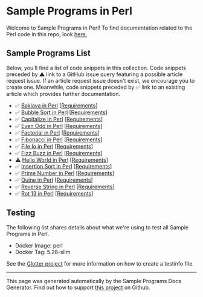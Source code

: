 # Sample Programs in Perl

Welcome to Sample Programs in Perl! To find documentation related to the Perl code in this repo, look [here.](https://sample-programs.therenegadecoder.com/languages/perl)

## Sample Programs List

Below, you'll find a list of code snippets in this collection. Code snippets preceded by :warning: link to a GitHub issue query featuring a possible article request issue. If an article request issue doesn't exist, we encourage you to create one. Meanwhile, code snippets preceded by :white_check_mark: link to an existing article which provides further documentation.

- :white_check_mark: [Baklava in Perl](https://sample-programs.therenegadecoder.com/projects/baklava/perl) [[Requirements](https://sample-programs.therenegadecoder.com/projects/baklava)]
- :white_check_mark: [Bubble Sort in Perl](https://sample-programs.therenegadecoder.com/projects/bubble-sort/perl) [[Requirements](https://sample-programs.therenegadecoder.com/projects/bubble-sort)]
- :white_check_mark: [Capitalize in Perl](https://sample-programs.therenegadecoder.com/projects/capitalize/perl) [[Requirements](https://sample-programs.therenegadecoder.com/projects/capitalize)]
- :white_check_mark: [Even Odd in Perl](https://sample-programs.therenegadecoder.com/projects/even-odd/perl) [[Requirements](https://sample-programs.therenegadecoder.com/projects/even-odd)]
- :white_check_mark: [Factorial in Perl](https://sample-programs.therenegadecoder.com/projects/factorial/perl) [[Requirements](https://sample-programs.therenegadecoder.com/projects/factorial)]
- :white_check_mark: [Fibonacci in Perl](https://sample-programs.therenegadecoder.com/projects/fibonacci/perl) [[Requirements](https://sample-programs.therenegadecoder.com/projects/fibonacci)]
- :white_check_mark: [File Io in Perl](https://sample-programs.therenegadecoder.com/projects/file-io/perl) [[Requirements](https://sample-programs.therenegadecoder.com/projects/file-io)]
- :white_check_mark: [Fizz Buzz in Perl](https://sample-programs.therenegadecoder.com/projects/fizz-buzz/perl) [[Requirements](https://sample-programs.therenegadecoder.com/projects/fizz-buzz)]
- :warning: [Hello World in Perl](https://sample-programs.therenegadecoder.com/projects/hello-world/perl) [[Requirements](https://sample-programs.therenegadecoder.com/projects/hello-world)]
- :white_check_mark: [Insertion Sort in Perl](https://sample-programs.therenegadecoder.com/projects/insertion-sort/perl) [[Requirements](https://sample-programs.therenegadecoder.com/projects/insertion-sort)]
- :white_check_mark: [Prime Number in Perl](https://sample-programs.therenegadecoder.com/projects/prime-number/perl) [[Requirements](https://sample-programs.therenegadecoder.com/projects/prime-number)]
- :white_check_mark: [Quine in Perl](https://sample-programs.therenegadecoder.com/projects/quine/perl) [[Requirements](https://sample-programs.therenegadecoder.com/projects/quine)]
- :white_check_mark: [Reverse String in Perl](https://sample-programs.therenegadecoder.com/projects/reverse-string/perl) [[Requirements](https://sample-programs.therenegadecoder.com/projects/reverse-string)]
- :white_check_mark: [Rot 13 in Perl](https://sample-programs.therenegadecoder.com/projects/rot-13/perl) [[Requirements](https://sample-programs.therenegadecoder.com/projects/rot-13)]

## Testing

The following list shares details about what we're using to test all Sample Programs in Perl.

- Docker Image: perl
- Docker Tag: 5.28-slim

See the [Glotter project](https://github.com/auroq/glotter) for more information on how to create a testinfo file.

---

This page was generated automatically by the Sample Programs Docs Generator. Find out how to support [this project](https://github.com/TheRenegadeCoder/sample-programs-docs-generator) on Github.